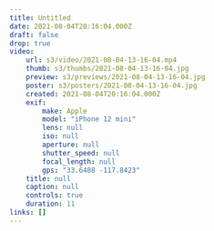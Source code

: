 ```yaml
---
title: Untitled
date: 2021-08-04T20:16:04.000Z
draft: false
drop: true
video:
    url: s3/video/2021-08-04-13-16-04.mp4
    thumb: s3/thumbs/2021-08-04-13-16-04.jpg
    preview: s3/previews/2021-08-04-13-16-04.jpg
    poster: s3/posters/2021-08-04-13-16-04.jpg
    created: 2021-08-04T20:16:04.000Z
    exif:
        make: Apple
        model: "iPhone 12 mini"
        lens: null
        iso: null
        aperture: null
        shutter_speed: null
        focal_length: null
        gps: "33.6488 -117.8423"
    title: null
    caption: null
    controls: true
    duration: 11
links: []
---
```

